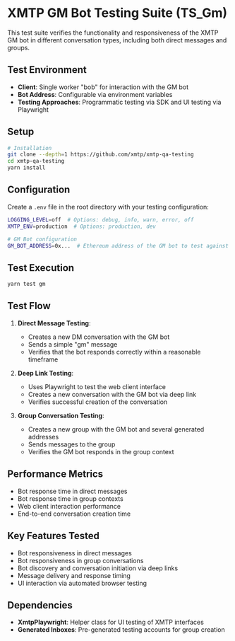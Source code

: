 # XMTP GM Bot Testing Suite (TS_Gm)

This test suite verifies the functionality and responsiveness of the XMTP GM bot in different conversation types, including both direct messages and groups.

## Test Environment

- **Client**: Single worker "bob" for interaction with the GM bot
- **Bot Address**: Configurable via environment variables
- **Testing Approaches**: Programmatic testing via SDK and UI testing via Playwright

## Setup

```bash
# Installation
git clone --depth=1 https://github.com/xmtp/xmtp-qa-testing
cd xmtp-qa-testing
yarn install
```

## Configuration

Create a `.env` file in the root directory with your testing configuration:

```bash
LOGGING_LEVEL=off  # Options: debug, info, warn, error, off
XMTP_ENV=production  # Options: production, dev

# GM Bot configuration
GM_BOT_ADDRESS=0x...  # Ethereum address of the GM bot to test against
```

## Test Execution

```bash
yarn test gm
```

## Test Flow

1. **Direct Message Testing**:

   - Creates a new DM conversation with the GM bot
   - Sends a simple "gm" message
   - Verifies that the bot responds correctly within a reasonable timeframe

2. **Deep Link Testing**:

   - Uses Playwright to test the web client interface
   - Creates a new conversation with the GM bot via deep link
   - Verifies successful creation of the conversation

3. **Group Conversation Testing**:
   - Creates a new group with the GM bot and several generated addresses
   - Sends messages to the group
   - Verifies the GM bot responds in the group context

## Performance Metrics

- Bot response time in direct messages
- Bot response time in group contexts
- Web client interaction performance
- End-to-end conversation creation time

## Key Features Tested

- Bot responsiveness in direct messages
- Bot responsiveness in group conversations
- Bot discovery and conversation initiation via deep links
- Message delivery and response timing
- UI interaction via automated browser testing

## Dependencies

- **XmtpPlaywright**: Helper class for UI testing of XMTP interfaces
- **Generated Inboxes**: Pre-generated testing accounts for group creation
